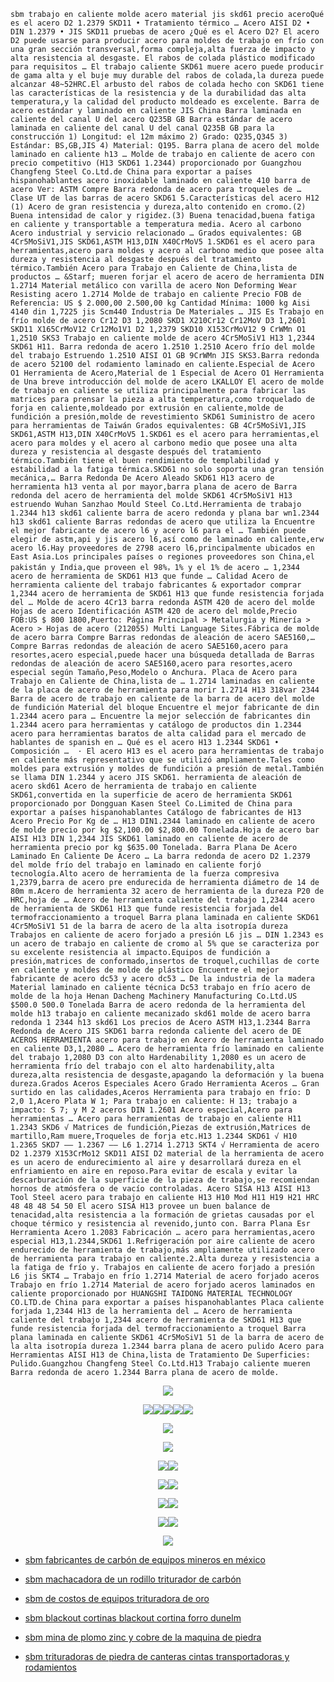 
```
sbm trabajo en caliente molde acero material jis skd61 precio aceroQué es el acero D2 1.2379 SKD11 • Tratamiento térmico … Acero AISI D2 • DIN 1.2379 • JIS SKD11 pruebas de acero ¿Qué es el Acero D2? El acero D2 puede usarse para producir acero para moldes de trabajo en frío con una gran sección transversal,forma compleja,alta fuerza de impacto y alta resistencia al desgaste. El rabos de colada plástico modificado para requisitos … El trabajo caliente SKD61 muere acero puede producir de gama alta y el buje muy durable del rabos de colada,la dureza puede alcanzar 48~52HRC.El arbusto del rabos de colada hecho con SKD61 tiene las características de la resistencia y de la durabilidad das alta temperatura,y la calidad del producto moldeado es excelente. Barra de acero estándar y laminado en caliente JIS China Barra laminada en caliente del canal U del acero Q235B GB Barra estándar de acero laminada en caliente del canal U del canal Q235B GB para la construcción 1) Longitud: el 12m máximo 2) Grado: Q235,Q345 3) Estándar: BS,GB,JIS 4) Material: Q195. Barra plana de acero del molde laminado en caliente h13 … Molde de trabajo en caliente de acero con precio competitivo (H13 SKD61 1.2344) proporcionado por Guangzhou Changfeng Steel Co.Ltd.de China para exportar a países hispanohablantes acero inoxidable laminado en caliente 410 barra de acero Ver: ASTM Compre Barra redonda de acero para troqueles de … Clase UT de las barras de acero SKD61 5.Características del acero H12 (1) Acero de gran resistencia y dureza,alto contenido en cromo.(2) Buena intensidad de calor y rigidez.(3) Buena tenacidad,buena fatiga en caliente y transportable a temperatura media. Acero al carbono Acero industrial y servicio relacionado … Grados equivalentes: GB 4Cr5MoSiV1,JIS SKD61,ASTM H13,DIN X40CrMoV5 1.SKD61 es el acero para herramientas,acero para moldes y acero al carbono medio que posee alta dureza y resistencia al desgaste después del tratamiento térmico.También Acero para Trabajo en Caliente de China,lista de productos … &Starf; mueren forjar el acero de acero de herramienta DIN 1.2714 Material metálico con varilla de acero Non Deforming Wear Resisting acero 1.2714 Molde de trabajo en caliente Precio FOB de Referencia: US $ 2.000,00 2.500,00 kg Cantidad Mínima: 1000 kg Aisi 4140 din 1,7225 jis Scm440 Industria De Materiales … JIS Es Trabajo en frío molde de acero Cr12 D3 1,2080 SKD1 X210Cr12 Cr12MoV D3 1,2601 SKD11 X165CrMoV12 Cr12Mo1V1 D2 1,2379 SKD10 X153CrMoV12 9 CrWMn O1 1,2510 SKS3 Trabajo en caliente molde de acero 4Cr5MoSiV1 H13 1,2344 SKD61 H11. Barra redonda de acero 1.2510 1.2510 Acero frío del molde del trabajo Estruendo 1.2510 AISI O1 GB 9CrWMn JIS SKS3.Barra redonda de acero 52100 del rodamiento laminado en caliente.Especial de Acero O1 Herramienta de Acero,Material de 1 Especial de Acero O1 Herramienta de Una breve introducción del molde de acero LKALLOY El acero de molde de trabajo en caliente se utiliza principalmente para fabricar las matrices para prensar la pieza a alta temperatura,como troquelado de forja en caliente,moldeado por extrusión en caliente,molde de fundición a presión,molde de revestimiento SKD61 Suministro de acero para herramientas de Taiwán Grados equivalentes: GB 4Cr5MoSiV1,JIS SKD61,ASTM H13,DIN X40CrMoV5 1.SKD61 es el acero para herramientas,el acero para moldes y el acero al carbono medio que posee una alta dureza y resistencia al desgaste después del tratamiento térmico.También tiene el buen rendimiento de templabilidad y estabilidad a la fatiga térmica.SKD61 no solo soporta una gran tensión mecánica,… Barra Redonda De Acero Aleado SKD61 H13 acero de herramienta h13 venta al por mayor,barra plana de acero de Barra redonda del acero de herramienta del molde SKD61 4Cr5MoSiV1 H13 estruendo Wuhan Sanzhao Mould Steel Co.Ltd.Herramienta de trabajo 1.2344 h13 skd61 caliente barra de acero redonda y plana bar wn1.2344 h13 skd61 caliente Barras redondas de acero que utiliza la Encuentre el mejor fabricante de acero l6 y acero l6 para el … También puede elegir de astm,api y jis acero l6,así como de laminado en caliente,erw acero l6.Hay proveedores de 2798 acero l6,principalmente ubicados en East Asia.Los principales países o regiones proveedores son China,el pakistán y India,que proveen el 98%，1% y el 1% de acero … 1,2344 acero de herramienta de SKD61 H13 que funde … Calidad Acero de herramienta caliente del trabajo fabricantes & exportador comprar 1,2344 acero de herramienta de SKD61 H13 que funde resistencia forjada del … Molde de acero 4Cr13 barra redonda ASTM 420 de acero del molde Hojas de acero Identificación ASTM 420 de acero del molde,Precio FOB:US $ 800 1800,Puerto: Página Principal > Metalurgia y Minería > Acero > Hojas de acero (212055) Multi Language Sites.Fábrica de molde de acero barra Compre Barras redondas de aleación de acero SAE5160,… Compre Barras redondas de aleación de acero SAE5160,acero para resortes,acero especial,puede hacer una búsqueda detallada de Barras redondas de aleación de acero SAE5160,acero para resortes,acero especial según Tamaño,Peso,Modelo o Anchura. Placa de Acero para Trabajo en Caliente de China,lista de … 1.2714 laminadas en caliente de la placa de acero de herramienta para morir 1.2714 H13 318var 2344 Barra de acero de trabajo en caliente de la barra de acero del molde de fundición Material del bloque Encuentre el mejor fabricante de din 1.2344 acero para … Encuentre la mejor selección de fabricantes din 1.2344 acero para herramientas y catálogo de productos din 1.2344 acero para herramientas baratos de alta calidad para el mercado de hablantes de spanish en … Qué es el acero H13 1.2344 SKD61 • Composición …  · El acero H13 es el acero para herramientas de trabajo en caliente más representativo que se utilizó ampliamente.Tales como moldes para extrusión y moldes de fundición a presión de metal.También se llama DIN 1.2344 y acero JIS SKD61. herramienta de aleación de acero skd61 Acero de herramienta de trabajo en caliente SKD61,convertida en la superficie de acero de herramienta SKD61 proporcionado por Dongguan Kasen Steel Co.Limited de China para exportar a países hispanohablantes Catálogo de fabricantes de H13 Acero Precio Por Kg de … H13 DIN1.2344 laminado en caliente de acero de molde precio por kg $2,100.00 $2,800.00 Tonelada.Hoja de acero bar AISI H13 DIN 1,2344 JIS SKD61 laminado en caliente de acero de herramienta precio por kg $635.00 Tonelada. Barra Plana De Acero Laminado En Caliente De Acero … La barra redonda de acero D2 1.2379 del molde frío del trabajo en laminado en caliente forjó tecnología.Alto acero de herramienta de la fuerza compresiva 1,2379,barra de acero pre endurecida de herramienta diámetro de 14 de 80m m.Acero de herramienta 32 acero de herramienta de la dureza P20 de HRC,hoja de … Acero de herramienta caliente del trabajo 1,2344 acero de herramienta de SKD61 H13 que funde resistencia forjada del termofraccionamiento a troquel Barra plana laminada en caliente SKD61 4Cr5MoSiV1 51 de la barra de acero de la alta isotropía dureza Trabajos en caliente de acero forjado a presión L6 jis … DIN 1.2343 es un acero de trabajo en caliente de cromo al 5% que se caracteriza por su excelente resistencia al impacto.Equipos de fundición a presión,matrices de conformado,insertos de troquel,cuchillas de corte en caliente y moldes de molde de plástico Encuentre el mejor fabricante de acero dc53 y acero dc53 … De la industria de la madera Material laminado en caliente técnica Dc53 trabajo en frío acero de molde de la hoja Henan Dacheng Machinery Manufacturing Co.Ltd.US $500.0 500.0 Tonelada Barra de acero redonda de la herramienta del molde h13 trabajo en caliente mecanizado skd61 molde de acero barra redonda 1 2344 h13 skd61 Los precios de Acero ASTM H13,1.2344 Barra Redonda de Acero JIS SKD61 barra redonda caliente del acero de DE ACEROS HERRAMIENTA acero para trabajo en Acero de herramienta laminado en caliente D3,1,2080 … Acero de herramienta frío laminado en caliente del trabajo 1,2080 D3 con alto Hardenability 1,2080 es un acero de herramienta frío del trabajo con el alto hardenability,alta dureza,alta resistencia de desgaste,apagando la deformación y la buena dureza.Grados Aceros Especiales Acero Grado Herramienta Aceros … Gran surtido en las calidades,Aceros Herramienta para trabajo en frío: D 2,0 1,Acero Plata W 1; Para trabajo en caliente: H 13; trabajo a impacto: S 7; y M 2 aceros DIN 1.2601 Acero especial,Acero para herramientas … Acero para herramientas de trabajo en caliente H11 1.2343 SKD6 √ Matrices de fundición,Piezas de extrusión,Matrices de martillo,Ram muere,Troqueles de forja etc.H13 1.2344 SKD61 √ H10 1.2365 SKD7 —— 1.2367 —— L6 1.2714 1.2713 SKT4 √ Herramienta de acero D2 1.2379 X153CrMo12 SKD11 AISI D2 material de la herramienta de acero es un acero de endurecimiento al aire y desarrollará dureza en el enfriamiento en aire en reposo.Para evitar de escala y evitar la descarburación de la superficie de la pieza de trabajo,se recomiendan hornos de atmósfera o de vacío controladas. Acero SISA H13 AISI H13 Tool Steel acero para trabajo en caliente H13 H10 Mod H11 H19 H21 HRC 48 48 48 54 50 El acero SISA H13 provee un buen balance de tenacidad,alta resistencia a la formación de grietas causadas por el choque térmico y resistencia al revenido,junto con. Barra Plana Esr Herramienta Acero 1.2083 Fabricación … acero para herramientas,acero especial H13,1.2344,SKD61 1.Refrigeración por aire caliente de acero endurecido de herramienta de trabajo,más ampliamente utilizado acero de herramienta para trabajo en caliente.2.Alta dureza y resistencia a la fatiga de frío y. Trabajos en caliente de acero forjado a presión L6 jis SKT4 … Trabajo en frío 1.2714 Material de acero forjado aceros Trabajo en frío 1.2714 Material de acero forjado aceros laminados en caliente proporcionado por HUANGSHI TAIDONG MATERIAL TECHNOLOGY CO.LTD.de China para exportar a países hispanohablantes Placa caliente forjada 1,2344 H13 de la herramienta del … Acero de herramienta caliente del trabajo 1,2344 acero de herramienta de SKD61 H13 que funde resistencia forjada del termofraccionamiento a troquel Barra plana laminada en caliente SKD61 4Cr5MoSiV1 51 de la barra de acero de la alta isotropía dureza 1.2344 barra plana de acero pulido Acero para Herramientas AISI H13 de China,lista de Tratamiento De Superficies: Pulido.Guangzhou Changfeng Steel Co.Ltd.H13 Trabajo caliente mueren Barra redonda de acero 1.2344 Barra plana de acero de molde. 
```

<div align="center">

<a href="https://es-crusher.shibang-china.com/github&k=sbm+trabajo+en+caliente+molde+acero+material+jis+skd61+precio+acero"><img src="https://static.shibang-china.com/es/crusher/logo.jpg"></a>

<a href="https://es-crusher.shibang-china.com/github&k=sbm+trabajo+en+caliente+molde+acero+material+jis+skd61+precio+acero"><img src="https://static.shibang-china.com/es/crusher/index.jpg"></a><a href="https://es-crusher.shibang-china.com/material.htmlgithub&k=sbm+trabajo+en+caliente+molde+acero+material+jis+skd61+precio+acero"><img src="https://static.shibang-china.com/es/crusher/material.jpg"></a><a href="https://es-crusher.shibang-china.com/application.htmlgithub&k=sbm+trabajo+en+caliente+molde+acero+material+jis+skd61+precio+acero"><img src="https://static.shibang-china.com/es/crusher/application.jpg"></a><a href="https://es-crusher.shibang-china.com/aboutus.htmlgithub&k=sbm+trabajo+en+caliente+molde+acero+material+jis+skd61+precio+acero"><img src="https://static.shibang-china.com/es/crusher/aboutus.jpg"></a><a href="https://es-crusher.shibang-china.com/contact.htmlgithub&k=sbm+trabajo+en+caliente+molde+acero+material+jis+skd61+precio+acero"><img src="https://static.shibang-china.com/es/crusher/contact.jpg"></a>

<a href="https://es-crusher.shibang-china.com/github&k=sbm+trabajo+en+caliente+molde+acero+material+jis+skd61+precio+acero"><img src="https://static.shibang-china.com/es/crusher/banner.jpg"></a>

<a href="https://swt.shibang-china.com/github&k=sbm+trabajo+en+caliente+molde+acero+material+jis+skd61+precio+acero"><img src="https://static.shibang-china.com/es/crusher/text.jpg"></a>

<a href="https://swt.shibang-china.com/github&k=sbm+trabajo+en+caliente+molde+acero+material+jis+skd61+precio+acero"><img src="https://static.shibang-china.com/es/crusher/chat.jpg"></a><a href="https://es-crusher.shibang-china.com/contact.htmlgithub&k=sbm+trabajo+en+caliente+molde+acero+material+jis+skd61+precio+acero"><img src="https://static.shibang-china.com/es/crusher/message.jpg"></a>

<a href="https://es-crusher.shibang-china.com/products/pe.htmlgithub&k=sbm+trabajo+en+caliente+molde+acero+material+jis+skd61+precio+acero"><img src="https://static.shibang-china.com/es/crusher/pe.jpg"></a><a href="https://es-crusher.shibang-china.com/products/pf.htmlgithub&k=sbm+trabajo+en+caliente+molde+acero+material+jis+skd61+precio+acero"><img src="https://static.shibang-china.com/es/crusher/pf.jpg"></a>

<a href="https://es-crusher.shibang-china.com/products/hpt.htmlgithub&k=sbm+trabajo+en+caliente+molde+acero+material+jis+skd61+precio+acero"><img src="https://static.shibang-china.com/es/crusher/hpt.jpg"></a><a href="https://es-crusher.shibang-china.com/products/vsi.htmlgithub&k=sbm+trabajo+en+caliente+molde+acero+material+jis+skd61+precio+acero"><img src="https://static.shibang-china.com/es/crusher/vsi.jpg"></a>

<a href="https://es-crusher.shibang-china.com/products/klv.htmlgithub&k=sbm+trabajo+en+caliente+molde+acero+material+jis+skd61+precio+acero"><img src="https://static.shibang-china.com/es/crusher/klv.jpg"></a><a href="https://es-crusher.shibang-china.com/products/portable.htmlgithub&k=sbm+trabajo+en+caliente+molde+acero+material+jis+skd61+precio+acero"><img src="https://static.shibang-china.com/es/crusher/portable.jpg"></a>

<a href="https://swt.shibang-china.com/github&k=sbm+trabajo+en+caliente+molde+acero+material+jis+skd61+precio+acero"><img src="https://static.shibang-china.com/es/crusher/case.jpg"></a>

</div>


* [sbm fabricantes de carbón de equipos mineros en méxico](sbm%20fabricantes%20de%20carb%C3%B3n%20de%20equipos%20mineros%20en%20m%C3%A9xico.md)

* [sbm machacadora de un rodillo triturador de carbón](sbm%20machacadora%20de%20un%20rodillo%20triturador%20de%20carb%C3%B3n.md)

* [sbm de costos de equipos trituradora de oro](sbm%20de%20costos%20de%20equipos%20trituradora%20de%20oro.md)

* [sbm blackout cortinas blackout cortina forro dunelm](sbm%20blackout%20cortinas%20blackout%20cortina%20forro%20dunelm.md)

* [sbm mina de plomo zinc y cobre de la maquina de piedra](sbm%20mina%20de%20plomo%20zinc%20y%20cobre%20de%20la%20maquina%20de%20piedra.md)

* [sbm trituradoras de piedra de canteras cintas transportadoras y rodamientos](sbm%20trituradoras%20de%20piedra%20de%20canteras%20cintas%20transportadoras%20y%20rodamientos.md)